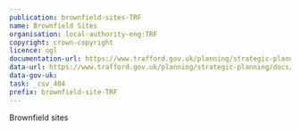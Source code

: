 ```yaml
---
publication: brownfield-sites-TRF
name: Brownfield Sites
organisation: local-authority-eng:TRF
copyright: crown-copyright
licence: ogl
documentation-url: https://www.trafford.gov.uk/planning/strategic-planning/local-plan/brownfield-land-register.aspx
data-url: https://www.trafford.gov.uk/planning/strategic-planning/docs/brownfieldregister-2017-12-22-rev1.csv
data-gov-uk: 
task: _csv_404
prefix: brownfield-site-TRF
---
```


Brownfield sites

